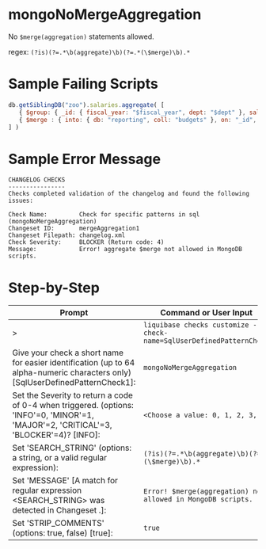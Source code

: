 # mongoNoMergeAggregation

No `$merge(aggregation)` statements allowed.

regex: `(?is)(?=.*\b(aggregate)\b)(?=.*(\$merge)\b).*`

# Sample Failing Scripts
``` javascript
db.getSiblingDB("zoo").salaries.aggregate( [
   { $group: { _id: { fiscal_year: "$fiscal_year", dept: "$dept" }, salaries: { $sum: "$salary" } } },
   { $merge : { into: { db: "reporting", coll: "budgets" }, on: "_id",  whenMatched: "replace", whenNotMatched: "insert" } }
] )
 ```

# Sample Error Message
```
CHANGELOG CHECKS
----------------
Checks completed validation of the changelog and found the following issues:

Check Name:         Check for specific patterns in sql (mongoNoMergeAggregation)
Changeset ID:       mergeAggregation1
Changeset Filepath: changelog.xml
Check Severity:     BLOCKER (Return code: 4)
Message:            Error! aggregate $merge not allowed in MongoDB scripts.
```

# Step-by-Step
| Prompt | Command or User Input |
| ------ | ----------------------|
| > | `liquibase checks customize --check-name=SqlUserDefinedPatternCheck` |
| Give your check a short name for easier identification (up to 64 alpha-numeric characters only) [SqlUserDefinedPatternCheck1]: | `mongoNoMergeAggregation` |
| Set the Severity to return a code of 0-4 when triggered. (options: 'INFO'=0, 'MINOR'=1, 'MAJOR'=2, 'CRITICAL'=3, 'BLOCKER'=4)? [INFO]: | `<Choose a value: 0, 1, 2, 3, 4>` |
| Set 'SEARCH_STRING' (options: a string, or a valid regular expression): | `(?is)(?=.*\b(aggregate)\b)(?=.*(\$merge)\b).*` |
| Set 'MESSAGE' [A match for regular expression <SEARCH_STRING> was detected in Changeset <CHANGESET>.]: | `Error! $merge(aggregation) not allowed in MongoDB scripts.` |
| Set 'STRIP_COMMENTS' (options: true, false) [true]: | `true` |

